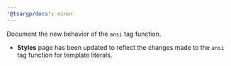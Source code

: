 ```yaml
---
'@tsargp/docs': minor
---
```


Document the new behavior of the `ansi` tag function.

- **Styles** page has been updated to reflect the changes made to the `ansi` tag function for template literals.

